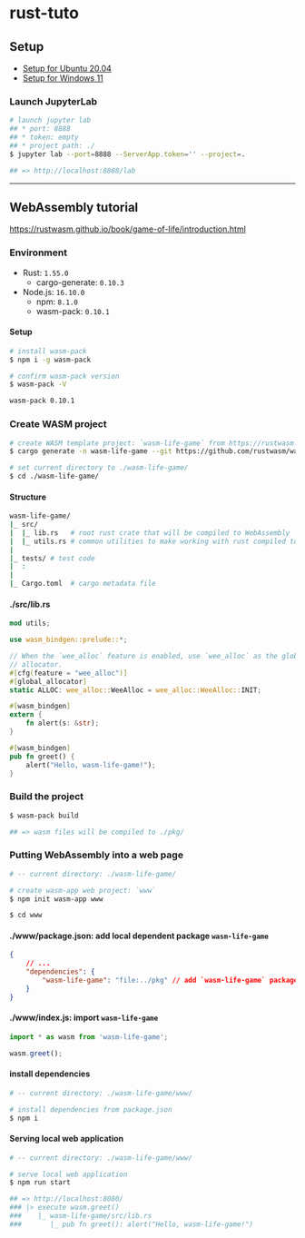 # rust-tuto

## Setup

- [Setup for Ubuntu 20.04](./SetupUbuntu.md)
- [Setup for Windows 11](./SetupWindows.md)

### Launch JupyterLab
```bash
# launch jupyter lab
## * port: 8888
## * token: empty
## * project path: ./
$ jupyter lab --port=8888 --ServerApp.token='' --project=.

## => http://localhost:8888/lab
```

***

## WebAssembly tutorial

https://rustwasm.github.io/book/game-of-life/introduction.html

### Environment
- Rust: `1.55.0`
    - cargo-generate: `0.10.3`
- Node.js: `16.10.0`
    - npm: `8.1.0`
    - wasm-pack: `0.10.1`

#### Setup
```bash
# install wasm-pack
$ npm i -g wasm-pack

# confirm wasm-pack version
$ wasm-pack -V

wasm-pack 0.10.1
```

### Create WASM project
```bash
# create WASM template project: `wasm-life-game` from https://rustwasm.github.io/book/game-of-life/introduction.html
$ cargo generate -n wasm-life-game --git https://github.com/rustwasm/wasm-pack-template

# set current directory to ./wasm-life-game/
$ cd ./wasm-life-game/
```

#### Structure
```bash
wasm-life-game/
|_ src/
|  |_ lib.rs   # root rust crate that will be compiled to WebAssembly
|  |_ utils.rs # common utilities to make working with rust compiled to WebAssembly easier
|
|_ tests/ # test code
|  :
|
|_ Cargo.toml  # cargo metadata file
```

#### ./src/lib.rs
```rust
mod utils;

use wasm_bindgen::prelude::*;

// When the `wee_alloc` feature is enabled, use `wee_alloc` as the global
// allocator.
#[cfg(feature = "wee_alloc")]
#[global_allocator]
static ALLOC: wee_alloc::WeeAlloc = wee_alloc::WeeAlloc::INIT;

#[wasm_bindgen]
extern {
    fn alert(s: &str);
}

#[wasm_bindgen]
pub fn greet() {
    alert("Hello, wasm-life-game!");
}
```

### Build the project
```bash
$ wasm-pack build

## => wasm files will be compiled to ./pkg/
```

### Putting WebAssembly into a web page
```bash
# -- current directory: ./wasm-life-game/

# create wasm-app web project: `www`
$ npm init wasm-app www

$ cd www
```

#### ./www/package.json: add local dependent package `wasm-life-game`
```json
{
    // ...
    "dependencies": {
        "wasm-life-game": "file:../pkg" // add `wasm-life-game` package from ../pkg/
    }
}
```

#### ./www/index.js: import `wasm-life-game`
```javascript
import * as wasm from 'wasm-life-game';

wasm.greet();
```

#### install dependencies
```bash
# -- current directory: ./wasm-life-game/www/

# install dependencies from package.json
$ npm i
```

#### Serving local web application
```bash
# -- current directory: ./wasm-life-game/www/

# serve local web application
$ npm run start

## => http://localhost:8080/
### |> execute wasm.greet()
###    |_ wasm-life-game/src/lib.rs
###       |_ pub fn greet(): alert("Hello, wasm-life-game!")
```
